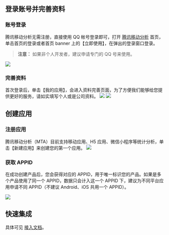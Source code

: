 ## 登录账号并完善资料
### 账号登录

腾讯移动分析无需注册，直接使用 QQ 帐号登录即可，打开 [腾讯移动分析](http://mta.qq.com/) 首页，单击首页的登录或者首页 banner 上的【立即使用】，在弹出的登录窗口登录。
>**注意：**
>如果非个人开发者，建议申请专门的 QQ 号来使用。

![](http://imgcache.tcecqpoc.fsphere.cn/image/mc.qcloudimg.com/static/img/bdf48a95a6b43767f63aa0ab058e883d/image.png)
### 完善资料

首次登录后，单击【我的应用】，会进入资料完善页面，为了方便我们能够给您提供更好的服务，请如实填写个人或是公司资料。
![](http://imgcache.tcecqpoc.fsphere.cn/image/mc.qcloudimg.com/static/img/63516ee4c28db66875f2e2fcf8527103/image.png)
![](http://imgcache.tcecqpoc.fsphere.cn/image/mc.qcloudimg.com/static/img/c74d2d5c2d079a3d8ea5c157396ec4c5/image.png)

## 创建应用
### 注册应用

腾讯移动分析（MTA）目前支持移动应用、H5 应用、微信小程序等统计分析，单击【新建应用】来创建您的第一个应用。
![](http://imgcache.tcecqpoc.fsphere.cn/image/mc.qcloudimg.com/static/img/797d3c36ea1e386b15bf3bbe59010289/image.png)

### 获取 APPID

在成功创建产品后，您会获得对应的 APPID，用于唯一标识您的产品。如果是多个产品使用了同一个 APPID，数据只会计入这一个 APPID 下，建议为不同平台应用申请不同 APPID（不建议 Android、iOS 共用一个 APPID）。

![](http://imgcache.tcecqpoc.fsphere.cn/image/mc.qcloudimg.com/static/img/4bb536e694483023e70fddbd0964bd74/image.png)

## 快速集成
具体可见 [接入文档](/document/product/549/12856)。
